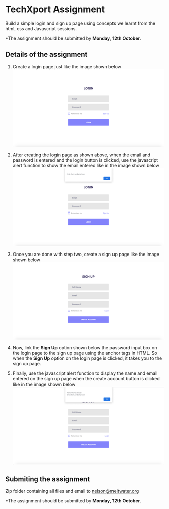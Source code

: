 # TechXport Assignment

Build a simple login and sign up page using concepts we learnt from the html, css and Javascript sessions.  

*The assignment should be submitted by **Monday, 12th October**.

## Details of the assignment

1. Create a login page just like the image shown below  ![GitHub Logo](/login_page.png)

1. After creating the login page as shown above, when the email and password is entered and the login button is clicked, use the javascript alert function to show the email entered like in the image shown below  ![GitHub Logo](/login_and_popup.png)

1. Once you are done with step two, create a sign up page like the image shown below  ![GitHub Logo](/sign_up.png)

1. Now, link the **Sign Up** option shown below the password input box on the login page to the sign up page using the anchor tags in HTML. So when the **Sign Up** option on the login page is clicked, it takes you to the sign up page.

1. Finally, use the javascript alert function to display the name and email entered on the sign up page when the create account button is clicked like in the image shown below  ![GitHub Logo](/sign_up_and_popup.png)

## Submiting the assignment
Zip folder containing all files and email to nelson@meltwater.org

*The assignment should be submitted by **Monday, 12th October**.
